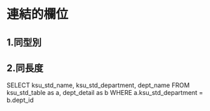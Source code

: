 
# 連結的欄位
## 1.同型別
## 2.同長度

SELECT ksu_std_name, ksu_std_department, dept_name
FROM
ksu_std_table as a, dept_detail as b
WHERE
a.ksu_std_department = b.dept_id
```
